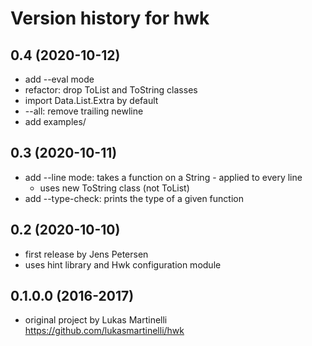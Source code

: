 # Version history for hwk

## 0.4 (2020-10-12)
- add --eval mode
- refactor: drop ToList and ToString classes
- import Data.List.Extra by default
- --all: remove trailing newline
- add examples/

## 0.3 (2020-10-11)
- add --line mode: takes a function on a String - applied to every line
  - uses new ToString class (not ToList)
- add --type-check: prints the type of a given function

## 0.2 (2020-10-10)
- first release by Jens Petersen
- uses hint library and Hwk configuration module

## 0.1.0.0 (2016-2017)
- original project by Lukas Martinelli
  https://github.com/lukasmartinelli/hwk
